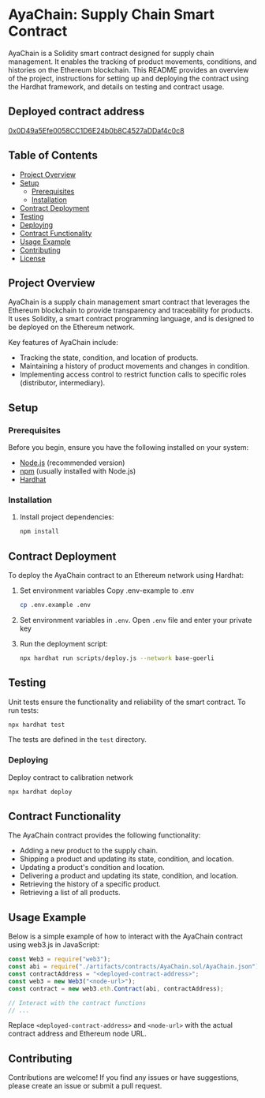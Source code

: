 # AyaChain: Supply Chain Smart Contract

AyaChain is a Solidity smart contract designed for supply chain management. It enables the tracking of product movements, conditions, and histories on the Ethereum blockchain. This README provides an overview of the project, instructions for setting up and deploying the contract using the Hardhat framework, and details on testing and contract usage.

## Deployed contract address

[0x0D49a5Efe0058CC1D6E24b0b8C4527aDDaf4c0c8](https://calibration.filscan.io/address/0x0D49a5Efe0058CC1D6E24b0b8C4527aDDaf4c0c8/)

## Table of Contents

- [Project Overview](#project-overview)
- [Setup](#setup)
  - [Prerequisites](#prerequisites)
  - [Installation](#installation)
- [Contract Deployment](#contract-deployment)
- [Testing](#testing)
- [Deploying](#deploying)
- [Contract Functionality](#contract-functionality)
- [Usage Example](#usage-example)
- [Contributing](#contributing)
- [License](#license)

## Project Overview

AyaChain is a supply chain management smart contract that leverages the Ethereum blockchain to provide transparency and traceability for products. It uses Solidity, a smart contract programming language, and is designed to be deployed on the Ethereum network.

Key features of AyaChain include:

- Tracking the state, condition, and location of products.
- Maintaining a history of product movements and changes in condition.
- Implementing access control to restrict function calls to specific roles (distributor, intermediary).

## Setup

### Prerequisites

Before you begin, ensure you have the following installed on your system:

- [Node.js](https://nodejs.org/) (recommended version)
- [npm](https://www.npmjs.com/) (usually installed with Node.js)
- [Hardhat](https://hardhat.org/)

### Installation

1. Install project dependencies:

   ```bash
   npm install
   ```

## Contract Deployment

To deploy the AyaChain contract to an Ethereum network using Hardhat:

1. Set environment variables
   Copy .env-example to .env
   ```bash
   cp .env.example .env
   ```
2. Set environment variables in `.env`.
   Open `.env` file and enter your private key
3. Run the deployment script:

   ```bash
   npx hardhat run scripts/deploy.js --network base-goerli
   ```

## Testing

Unit tests ensure the functionality and reliability of the smart contract. To run tests:

```bash
npx hardhat test
```

The tests are defined in the `test` directory.

### Deploying

Deploy contract to calibration network

```bash
npx hardhat deploy
```

## Contract Functionality

The AyaChain contract provides the following functionality:

- Adding a new product to the supply chain.
- Shipping a product and updating its state, condition, and location.
- Updating a product's condition and location.
- Delivering a product and updating its state, condition, and location.
- Retrieving the history of a specific product.
- Retrieving a list of all products.

## Usage Example

Below is a simple example of how to interact with the AyaChain contract using web3.js in JavaScript:

```javascript
const Web3 = require("web3");
const abi = require("./artifacts/contracts/AyaChain.sol/AyaChain.json").abi;
const contractAddress = "<deployed-contract-address>";
const web3 = new Web3("<node-url>");
const contract = new web3.eth.Contract(abi, contractAddress);

// Interact with the contract functions
// ...
```

Replace `<deployed-contract-address>` and `<node-url>` with the actual contract address and Ethereum node URL.

## Contributing

Contributions are welcome! If you find any issues or have suggestions, please create an issue or submit a pull request.
